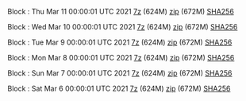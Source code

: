 Block : Thu Mar 11 00:00:01 UTC 2021 [7z](https://transfer.sh/G7ZGU/bootstrap.dat.20210311.7z) (624M) [zip](https://transfer.sh/20oow/bootstrap.dat.20210311.zip) (672M) [SHA256](https://transfer.sh/lDSvl/sha256.txt)

Block : Wed Mar 10 00:00:01 UTC 2021 [7z](https://transfer.sh/G8iWt/bootstrap.dat.20210310.7z) (624M) [zip](https://transfer.sh/uTxN3/bootstrap.dat.20210310.zip) (672M) [SHA256](https://transfer.sh/KUXGx/sha256.txt)

Block : Tue Mar  9 00:00:01 UTC 2021 [7z](https://transfer.sh/7SCHb/bootstrap.dat.20210309.7z) (624M) [zip](https://transfer.sh/IdEH6/bootstrap.dat.20210309.zip) (672M) [SHA256](https://transfer.sh/hevrp/sha256.txt)

Block : Mon Mar  8 00:00:01 UTC 2021 [7z](https://transfer.sh/EipaL/bootstrap.dat.20210308.7z) (624M) [zip](https://transfer.sh/pvt5k/bootstrap.dat.20210308.zip) (672M) [SHA256](https://transfer.sh/tG0A1/sha256.txt)

Block : Sun Mar  7 00:00:01 UTC 2021 [7z](https://transfer.sh/Ji3y0/bootstrap.dat.20210307.7z) (624M) [zip](https://transfer.sh/4FjH9/bootstrap.dat.20210307.zip) (672M) [SHA256](https://transfer.sh/5rqOO/sha256.txt)

Block : Sat Mar  6 00:00:01 UTC 2021 [7z](https://transfer.sh/MIU3k/bootstrap.dat.20210306.7z) (624M) [zip](https://transfer.sh/9BUWQ/bootstrap.dat.20210306.zip) (672M) [SHA256](https://transfer.sh/ExmLu/sha256.txt)
